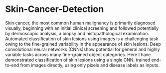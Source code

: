 # Skin-Cancer-Detection

Skin cancer, the most common human malignancy is primarily diagnosed visually, beginning with an initial clinical screening and followed potentially by dermoscopic analysis, a biopsy and histopathological examination. Automated classification of skin lesions using images is a challenging task owing to the fine-grained variability in the appearance of skin lesions. Deep convolutional neural networks (CNNs)show potential for general and highly variable tasks across many fine-grained object categories. Here I have demonstrated classification of skin lesions using a single CNN, trained end-to-end from images directly, using only pixels and disease labels as inputs.
